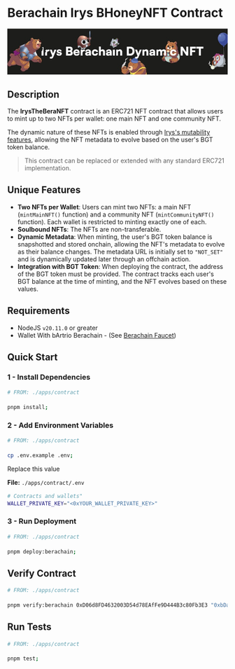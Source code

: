 # Berachain Irys BHoneyNFT Contract 

![](../assets/banner-4.jpg)

## Description

The **IrysTheBeraNFT** contract is an ERC721 NFT contract that allows users to mint up to two NFTs per wallet: one main NFT and one community NFT. 

The dynamic nature of these NFTs is enabled through [Irys's mutability features](https://docs.irys.xyz/build/d/features/mutability), allowing the NFT metadata to evolve based on the user's BGT token balance.

> This contract can be replaced or extended with any standard ERC721 implementation.

## Unique Features

- **Two NFTs per Wallet**: Users can mint two NFTs: a main NFT (`mintMainNFT()` function) and a community NFT (`mintCommunityNFT()` function). Each wallet is restricted to minting exactly one of each.
- **Soulbound NFTs**: The NFTs are non-transferable.
- **Dynamic Metadata**: When minting, the user's BGT token balance is snapshotted and stored onchain, allowing the NFT's metadata to evolve as their balance changes. The metadata URL is initially set to `"NOT_SET"` and is dynamically updated later through an offchain action.
- **Integration with BGT Token**: When deploying the contract, the address of the BGT token must be provided. The contract tracks each user's BGT balance at the time of minting, and the NFT evolves based on these values.


## Requirements

- NodeJS `v20.11.0` or greater
- Wallet With bArtrio Berachain - (See [Berachain Faucet](https://bartio.faucet.berachain.com/))

## Quick Start

### 1 - Install Dependencies

```bash
# FROM: ./apps/contract

pnpm install;
```

### 2 - Add Environment Variables

```bash
# FROM: ./apps/contract

cp .env.example .env;
```

Replace this value

**File:** `./apps/contract/.env`

```bash
# Contracts and wallets"
WALLET_PRIVATE_KEY="<0xYOUR_WALLET_PRIVATE_KEY>"
```

### 3 - Run Deployment

```bash
# FROM: ./apps/contract

pnpm deploy:berachain;

```

## Verify Contract

```bash
# FROM: ./apps/contract

pnpm verify:berachain 0xD06d8FD4632003D54d78EAfFe9D444B3c80Fb3E3 "0xbDa130737BDd9618301681329bF2e46A016ff9Ad"

```

## Run Tests

```bash
# FROM: ./apps/contract

pnpm test;

```
